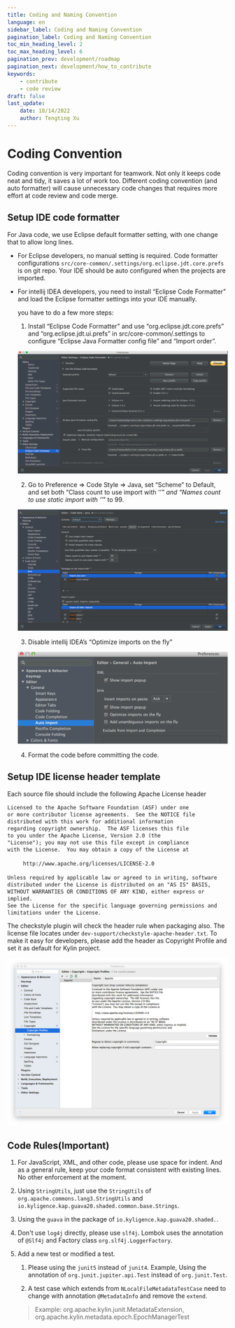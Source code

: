 ```yaml
---
title: Coding and Naming Convention
language: en
sidebar_label: Coding and Naming Convention
pagination_label: Coding and Naming Convention
toc_min_heading_level: 2
toc_max_heading_level: 6
pagination_prev: development/roadmap
pagination_next: development/how_to_contribute
keywords:
    - contribute
    - code review
draft: false
last_update:
    date: 10/14/2022
    author: Tengting Xu
---
```


# Coding Convention

Coding convention is very important for teamwork. Not only it keeps code neat and tidy, it saves a lot of work too. Different coding convention (and auto formatter) will cause unnecessary code changes that requires more effort at code review and code merge.

## Setup IDE code formatter

For Java code, we use Eclipse default formatter setting, with one change that to allow long lines.

- For Eclipse developers, no manual setting is required. Code formatter configurations `src/core-common/.settings/org.eclipse.jdt.core.prefs` is on git repo. Your IDE should be auto configured when the projects are imported.

- For intellij IDEA developers, you need to install “Eclipse Code Formatter” and load the Eclipse formatter settings into your IDE manually.

  you have to do a few more steps:

  1. Install “Eclipse Code Formatter” and use “org.eclipse.jdt.core.prefs” and “org.eclipse.jdt.ui.prefs” in src/core-common/.settings to configure “Eclipse Java Formatter config file” and “Import order”.

  ![](images/coding_convention/coding_convention_1.png)

  2. Go to Preference => Code Style => Java, set “Scheme” to Default, and set both “Class count to use import with ‘*’” and “Names count to use static import with ‘*’” to 99.

  ![](images/coding_convention/coding_convention_2.png)

  3. Disable intellij IDEA’s “Optimize imports on the fly”
  
  ![](images/coding_convention/coding_convention_3.png)

  4. Format the code before committing the code.

## Setup IDE license header template

Each source file should include the following Apache License header

```shell
Licensed to the Apache Software Foundation (ASF) under one
or more contributor license agreements.  See the NOTICE file
distributed with this work for additional information
regarding copyright ownership.  The ASF licenses this file
to you under the Apache License, Version 2.0 (the
"License"); you may not use this file except in compliance
with the License.  You may obtain a copy of the License at

     http://www.apache.org/licenses/LICENSE-2.0

Unless required by applicable law or agreed to in writing, software
distributed under the License is distributed on an "AS IS" BASIS,
WITHOUT WARRANTIES OR CONDITIONS OF ANY KIND, either express or implied.
See the License for the specific language governing permissions and
limitations under the License.
```

The checkstyle plugin will check the header rule when packaging also. The license file locates under `dev-support/checkstyle-apache-header.txt`. To make it easy for developers, please add the header as Copyright Profile and set it as default for Kylin project.

![](images/coding_convention/coding_convention_4.png)

## Code Rules(Important)

1. For JavaScript, XML, and other code, please use space for indent. And as a general rule, keep your code format consistent with existing lines. No other enforcement at the moment.

2. Using `StringUtils`, just use the `StringUtils` of `org.apache.commons.lang3.StringUtils` and `io.kyligence.kap.guava20.shaded.common.base.Strings`.

3. Using the `guava` in the package of `io.kyligence.kap.guava20.shaded.`.

4. Don't use `log4j` directly, please use `slf4j`. Lombok uses the annotation of `@Slf4j` and Factory class `org.slf4j.LoggerFactory`.

5. Add a new test or modified a test.

    1) Please using the `junit5` instead of `junit4`. Example, Using the annotation of `org.junit.jupiter.api.Test` instead of `org.junit.Test`.

    2) A test case which extends from `NLocalFileMetadataTestCase` need to change with annotation `@MetadataInfo` and remove the `extend`. 
    
    > Example: org.apache.kylin.junit.MetadataExtension, org.apache.kylin.metadata.epoch.EpochManagerTest
